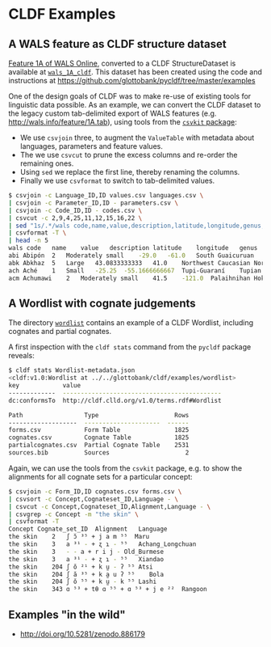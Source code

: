 # CLDF Examples

## A WALS feature as CLDF structure dataset

[Feature 1A of WALS Online](http://wals.info/feature/1A), converted to a CLDF StructureDataset is available at [`wals_1A_cldf`](wals_1A_cldf). This dataset
has been created using the code and instructions at https://github.com/glottobank/pycldf/tree/master/examples

One of the design goals of CLDF was to make re-use of existing tools for linguistic data possible. As an example, we can convert the CLDF
dataset to the legacy custom tab-delimited export of WALS features (e.g.
http://wals.info/feature/1A.tab), using tools from the [`csvkit` package](https://csvkit.readthedocs.io/):
- We use `csvjoin` three, to augment the `ValueTable` with metadata about languages, 
  parameters and feature values.
- The we use `csvcut` to prune the excess columns and re-order the remaining ones.
- Using `sed` we replace the first line, thereby renaming the columns.
- Finally we use `csvformat` to switch to tab-delimited values.

```bash
$ csvjoin -c Language_ID,ID values.csv languages.csv \
| csvjoin -c Parameter_ID,ID - parameters.csv \
| csvjoin -c Code_ID,ID - codes.csv \
| csvcut -c 2,9,4,25,11,12,15,16,22 \
| sed "1s/.*/wals code,name,value,description,latitude,longitude,genus,family,area/" \
| csvformat -T \
| head -n 5
wals code	name	value	description	latitude	longitude	genus	family	area
abi	Abipón	2	Moderately small	-29.0	-61.0	South Guaicuruan	Guaicuruan	Phonology
abk	Abkhaz	5	Large	43.0833333333	41.0	Northwest Caucasian	Northwest Caucasian	Phonology
ach	Aché	1	Small	-25.25	-55.1666666667	Tupi-Guaraní	Tupian	Phonology
acm	Achumawi	2	Moderately small	41.5	-121.0	Palaihnihan	Hokan	Phonology
```

## A Wordlist with cognate judgements

The directory [`wordlist`](wordlist) contains an example of a CLDF Wordlist,
including cognates and partial cognates.

A first inspection with the `cldf stats` command from the `pycldf` package reveals:

```bash
$ cldf stats Wordlist-metadata.json
<cldf:v1.0:Wordlist at ../../glottobank/cldf/examples/wordlist>
key            value
-------------  --------------------------------------------
dc:conformsTo  http://cldf.clld.org/v1.0/terms.rdf#Wordlist

Path                 Type                     Rows
-------------------  ---------------------  ------
forms.csv            Form Table               1825
cognates.csv         Cognate Table            1825
partialcognates.csv  Partial Cognate Table    2531
sources.bib          Sources                     2
```

Again, we can use the tools from the `csvkit` package, e.g. to show the
alignments for all cognate sets for a particular concept:

```bash
$ csvjoin -c Form_ID,ID cognates.csv forms.csv \
| csvsort -c Concept,Cognateset_ID,Language - \
| csvcut -c Concept,Cognateset_ID,Alignment,Language - \
| csvgrep -c Concept -m "the skin" \
| csvformat -T
Concept	Cognate_set_ID	Alignment	Language
the skin	2	ʃ ɔ̆ ³⁵ + j a m ⁵⁵	Maru
the skin	3	a ³¹ - + ʐ ɿ - ⁵⁵	Achang_Longchuan
the skin	3	- - a + r i j -	Old_Burmese
the skin	3	a ³¹ - + ʐ ɿ - ⁵⁵	Xiandao
the skin	204	ʃ ŏ ²¹ + k ṵ - ʔ ⁵⁵	Atsi
the skin	204	ʃ ă ³⁵ + k a̰ u ʔ ⁵⁵	Bola
the skin	204	ʃ ŏ ⁵⁵ + k ṵ - k ⁵⁵	Lashi
the skin	343	ɑ ⁵³ + tθ ɑ ⁵⁵ + ɑ ⁵³ + j e ²²	Rangoon
```


## Examples "in the wild"

- http://doi.org/10.5281/zenodo.886179
